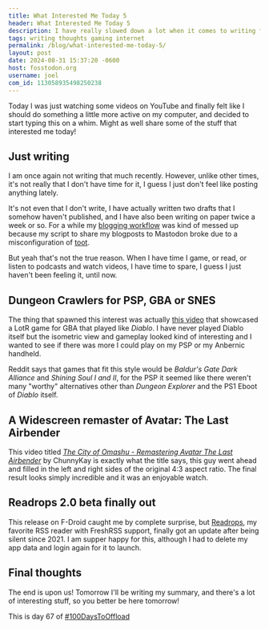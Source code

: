 ```yaml
---
title: What Interested Me Today 5
header: What Interested Me Today 5
description: I have really slowed down a lot when it comes to writing for my website, and I want to change that soon
tags: writing thoughts gaming internet
permalink: /blog/what-interested-me-today-5/
layout: post
date: 2024-08-31 15:37:20 -0600
host: fosstodon.org
username: joel
com_id: 113058935498250238
---
```


Today I was just watching some videos on YouTube and finally felt like I should do something a little more active on my computer, and decided to start typing this on a whim. Might as well share some of the stuff that interested me today!

## Just writing

I am once again not writing that much recently. However, unlike other times, it's not really that I don't have time for it, I guess I just don't feel like posting anything lately.

It's not even that I don't write, I have actually written two drafts that I somehow haven't published, and I have also been writing on paper twice a week or so. For a while my [blogging workflow](/blog/my-static-site-workflow/) was kind of messed up because my script to share my blogposts to Mastodon broke due to a misconfiguration of [toot](https://github.com/ihabunek/toot).

But yeah that's not the true reason. When I have time I game, or read, or listen to podcasts and watch videos, I have time to spare, I guess I just haven't been feeling it, until now.

## Dungeon Crawlers for PSP, GBA or SNES

The thing that spawned this interest was actually [this video](https://youtu.be/rVTVQJ1Iktg) that showcased a LotR game for GBA that played like _Diablo_. I have never played Diablo itself but the isometric view and gameplay looked kind of interesting and I wanted to see if there was more I could play on my PSP or my Anbernic handheld.

Reddit says that games that fit this style would be _Baldur's Gate Dark Alliance_ and _Shining Soul I and II_, for the PSP it seemed like there weren't many "worthy" alternatives other than _Dungeon Explorer_ and the PS1 Eboot of _Diablo_ itself.

## A Widescreen remaster of Avatar: The Last Airbender

This video titled _[The City of Omashu - Remastering Avatar The Last Airbender](https://youtu.be/qYtXzTyKEnU)_ by ChunnyKay is exactly what the title says, this guy went ahead and filled in the left and right sides of the original 4:3 aspect ratio. The final result looks simply incredible and it was an enjoyable watch.

## Readrops 2.0 beta finally out

This release on F-Droid caught me by complete surprise, but [Readrops](https://github.com/readrops/Readrops/releases), my favorite RSS reader with FreshRSS support, finally got an update after being silent since 2021. I am supper happy for this, although I had to delete my app data and login again for it to launch.

## Final thoughts

The end is upon us! Tomorrow I'll be writing my summary, and there's a lot of interesting stuff, so you better be here tomorrow!

This is day 67 of [#100DaysToOffload](https://100daystooffload.com)

